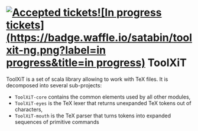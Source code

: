 [![Accepted tickets](https://badge.waffle.io/satabin/toolxit-ng.png?label=accepted&title=accepted)](https://waffle.io/satabin/toolxit-ng)[![In progress tickets](https://badge.waffle.io/satabin/toolxit-ng.png?label=in progress&title=in progress)](https://waffle.io/satabin/toolxit-ng)
ToolXiT
=======

ToolXiT is a set of scala library allowing to work with TeX files.
It is decomposed into several sub-projects:
 - `ToolXiT-core` contains the common elements used by all other modules,
 - `ToolXiT-eyes` is the TeX lexer that returns unexpanded TeX tokens out of characters,
 - `ToolXiT-mouth` is the TeX parser that turns tokens into expanded sequences of primitive commands
